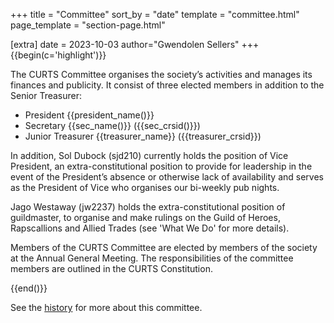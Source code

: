 +++
title = "Committee"
sort_by = "date"
template = "committee.html"
page_template = "section-page.html"

[extra]
date = 2023-10-03
author="Gwendolen Sellers"
+++
{{begin(c='highlight')}}

The CURTS Committee organises the society’s activities and manages its finances and publicity. It consist of three elected members in addition to the Senior Treasurer:

<!-- Edit the current committee in `config.toml` -->

- President {{president_name()}}
- Secretary {{sec_name()}} ({{sec_crsid()}})
- Junior Treasurer {{treasurer_name}} ({{treasurer_crsid}})

In addition, Sol Dubock (sjd210) currently holds the position of Vice President, an extra-constitutional position to provide for leadership in the event of the President’s absence or otherwise lack of availability and serves as the President of Vice who organises our bi-weekly pub nights.

Jago Westaway (jw2237) holds the extra-constitutional position of guildmaster, to organise and make rulings on the Guild of Heroes, Rapscallions and Allied Trades (see 'What We Do' for more details).

Members of the CURTS Committee are elected by members of the society at the Annual General Meeting. The responsibilities of the committee members are outlined in the CURTS Constitution.

{{end()}}

See the [history](/history/) for more about this committee.
